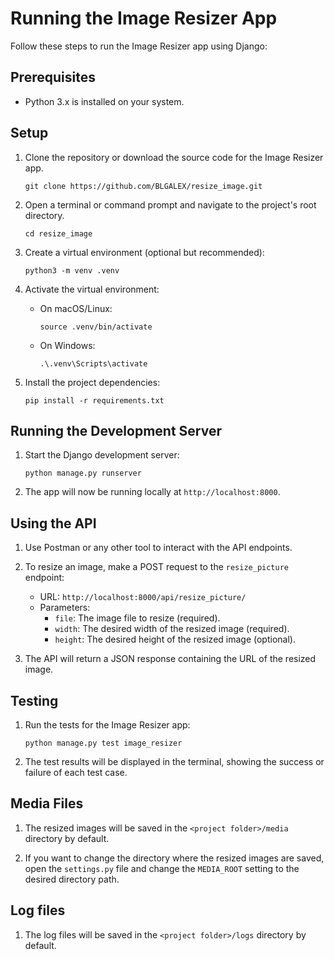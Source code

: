 # Running the Image Resizer App

Follow these steps to run the Image Resizer app using Django:

## Prerequisites

- Python 3.x is installed on your system.

## Setup

1. Clone the repository or download the source code for the Image Resizer app.
    ```
    git clone https://github.com/BLGALEX/resize_image.git
    ```

2. Open a terminal or command prompt and navigate to the project's root directory.
    ```
    cd resize_image
    ```

3. Create a virtual environment (optional but recommended):
   ```
   python3 -m venv .venv
   ```

4. Activate the virtual environment:
   - On macOS/Linux:
     ```
     source .venv/bin/activate
     ```
   - On Windows:
     ```
     .\.venv\Scripts\activate
     ```

5. Install the project dependencies:
   ```
   pip install -r requirements.txt
   ```

## Running the Development Server

1. Start the Django development server:
   ```
   python manage.py runserver
   ```

2. The app will now be running locally at `http://localhost:8000`.

## Using the API

1. Use Postman or any other tool to interact with the API endpoints.

2. To resize an image, make a POST request to the `resize_picture` endpoint:
   - URL: `http://localhost:8000/api/resize_picture/`
   - Parameters:
     - `file`: The image file to resize (required).
     - `width`: The desired width of the resized image (required).
     - `height`: The desired height of the resized image (optional).

3. The API will return a JSON response containing the URL of the resized image.

## Testing

1. Run the tests for the Image Resizer app:
   ```
   python manage.py test image_resizer
   ```

2. The test results will be displayed in the terminal, showing the success or failure of each test case.


## Media Files

1. The resized images will be saved in the `<project folder>/media` directory by default.

2. If you want to change the directory where the resized images are saved, open the `settings.py` file and change the `MEDIA_ROOT` setting to the desired directory path.

## Log files

1. The log files will be saved in the `<project folder>/logs` directory by default.
